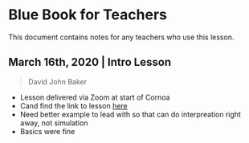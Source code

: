 # Blue Book for Teachers

This document contains notes for any teachers who use this lesson.

## March 16th, 2020 | Intro Lesson 

> David John Baker

* Lesson delivered via Zoom at start of Cornoa
* Cand find the link to lesson [here]()
* Need better example to lead with so that can do interpreation right away, not simulation
* Basics were fine
